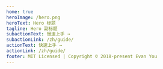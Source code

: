 ```yaml
---
home: true
heroImage: /hero.png
heroText: Hero 标题
tagline: Hero 副标题
subactionText: 慢速上手 →
subactionLink: /zh/guide/
actionText: 快速上手 →
actionLink: /zh/guide/
footer: MIT Licensed | Copyright © 2018-present Evan You
---
```

